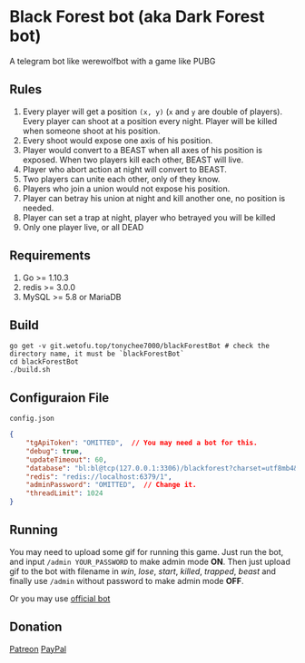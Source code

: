Black Forest bot (aka Dark Forest bot)
===

A telegram bot like werewolfbot with a game like PUBG

Rules
---

1. Every player will get a position `(x, y)` (`x` and `y` are double of players). Every player can shoot at a position every night. Player will be killed when someone shoot at his position.
2. Every shoot would expose one axis of his position.
3. Player would convert to a BEAST when all axes of his position is exposed. When two players kill each other, BEAST will live.
4. Player who abort action at night will convert to BEAST.
5. Two players can unite each other, only of they know.
6. Players who join a union would not expose his position.
7. Player can betray his union at night and kill another one, no position is needed.
8. Player can set a trap at night, player who betrayed you will be killed
9. Only one player live, or all DEAD

Requirements
---
1. Go >= 1.10.3
2. redis >= 3.0.0
3. MySQL >= 5.8 or MariaDB

Build
---
```shell
go get -v git.wetofu.top/tonychee7000/blackForestBot # check the directory name, it must be `blackForestBot`
cd blackForestBot
./build.sh
```

Configuraion File
----
`config.json`

```json
{
    "tgApiToken": "OMITTED",  // You may need a bot for this.
    "debug": true,
    "updateTimeout": 60,
    "database": "bl:bl@tcp(127.0.0.1:3306)/blackforest?charset=utf8mb4&parseTime=True",
    "redis": "redis://localhost:6379/1",
    "adminPassword": "OMITTED",  // Change it.
    "threadLimit": 1024
}
```

Running
----
You may need to upload some gif for running this game. Just run the bot, and input `/admin YOUR_PASSWORD` to make admin mode **ON**.
Then just upload gif to the bot with filename in *win*, *lose*, *start*, *killed*, *trapped*, *beast* and finally use `/admin` without password to make admin mode **OFF**.

Or you may use [official bot](https://t.me/dark_forest_game_bot)

Donation
----

[Patreon](https://www.patreon.com/TonyChyi)
[PayPal](https://paypal.me/tonychee7000)
